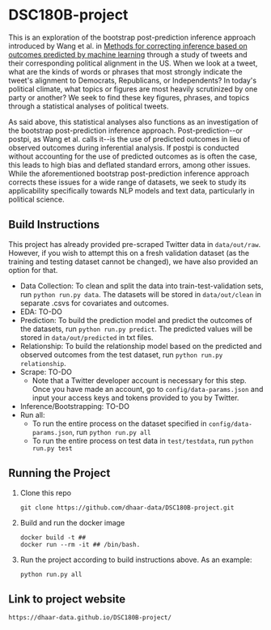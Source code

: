 # DSC180B-project
This is an exploration of the bootstrap post-prediction inference approach introduced by Wang et al. in [Methods for correcting inference based on outcomes predicted by machine learning](https://www.pnas.org/content/117/48/30266/tab-article-info) through a study of tweets and their corresponding political alignment in the US. When we look at a tweet, what are the kinds of words or phrases that most strongly indicate the tweet's alignment to Democrats, Republicans, or Independents? In today's political climate, what topics or figures are most heavily scrutinized by one party or another? We seek to find these key figures, phrases, and topics through a statistical analyses of political tweets.

As said above, this statistical analyses also functions as an investigation of the bootstrap post-prediction inference approach. Post-prediction--or postpi, as Wang et al. calls it--is the use of predicted outcomes in lieu of observed outcomes during inferential analysis. If postpi is conducted without accounting for the use of predicted outcomes as is often the case, this leads to high bias and deflated standard errors, among other issues. While the aforementioned bootstrap post-prediction inference approach corrects these issues for a wide range of datasets, we seek to study its applicability specifically towards NLP models and text data, particularly in political science. 

## Build Instructions
This project has already provided pre-scraped Twitter data in `data/out/raw`. However, if you wish to attempt this on a fresh validation dataset (as the training and testing dataset cannot be changed), we have also provided an option for that.
* Data Collection: To clean and split the data into train-test-validation sets, run `python run.py data`. The datasets will be stored in `data/out/clean` in separate .csvs for covariates and outcomes. 
* EDA: TO-DO
* Prediction: To build the prediction model and predict the outcomes of the datasets, run `python run.py predict`. The predicted values will be stored in `data/out/predicted` in txt files.
* Relationship: To build the relationship model based on the predicted and observed outcomes from the test dataset, run `python run.py relationship`.
* Scrape: TO-DO
    * Note that a Twitter developer account is necessary for this step. Once you have made an account, go to `config/data-params.json` and input your access keys and tokens provided to you by Twitter. 
* Inference/Bootstrapping: TO-DO
* Run all:
    * To run the entire process on the dataset specified in `config/data-params.json`, run `python run.py all`
    * To run the entire process on test data in `test/testdata`, run `python run.py test`
    
## Running the Project
1. Clone this repo
    ```
    git clone https://github.com/dhaar-data/DSC180B-project.git
    ```
2. Build and run the docker image
    ```
    docker build -t ##
    docker run --rm -it ## /bin/bash.
    ```
3. Run the project according to build instructions above. As an example:
    ```
    python run.py all
    ```
    
## Link to project website
```
https://dhaar-data.github.io/DSC180B-project/
```
